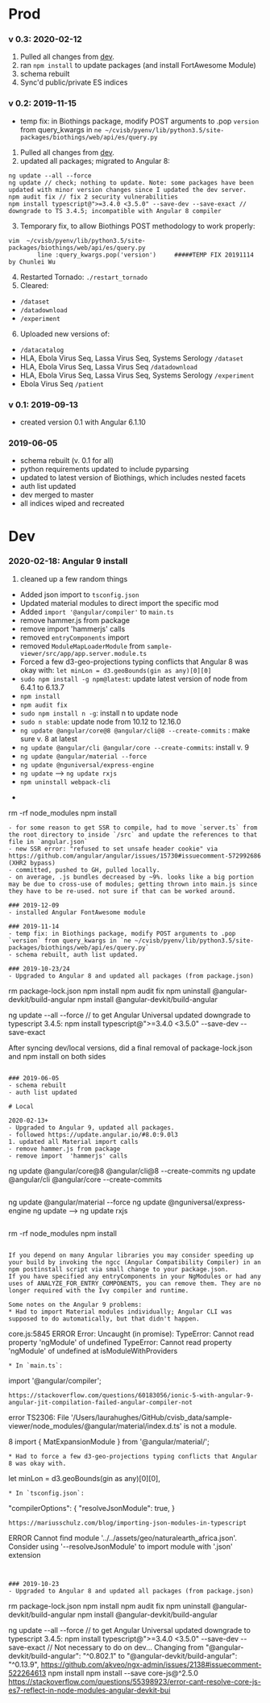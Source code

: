 # Prod
### v 0.3: 2020-02-12
1. Pulled all changes from [dev](https://github.com/cvisb/cvisb_data/pull/39).
2. ran `npm install` to update packages (and install FortAwesome Module)
3. schema rebuilt
4. Sync'd public/private ES indices

### v 0.2: 2019-11-15
- temp fix: in Biothings package, modify POST arguments to .pop `version` from query_kwargs in `ne ~/cvisb/pyenv/lib/python3.5/site-packages/biothings/web/api/es/query.py`
1. Pulled all changes from [dev](https://github.com/cvisb/cvisb_data/pull/17).
2.  updated all packages; migrated to Angular 8:
```
ng update --all --force
ng update // check; nothing to update. Note: some packages have been updated with minor version changes since I updated the dev server.
npm audit fix // fix 2 security vulnerabilities
npm install typescript@">=3.4.0 <3.5.0" --save-dev --save-exact // downgrade to TS 3.4.5; incompatible with Angular 8 compiler
```
3. Temporary fix, to allow Biothings POST methodology to work properly:
```
vim  ~/cvisb/pyenv/lib/python3.5/site-packages/biothings/web/api/es/query.py
        line :query_kwargs.pop('version')     #####TEMP FIX 20191114 by Chunlei Wu
```

4. Restarted Tornado: `./restart_tornado`
5. Cleared:
- `/dataset`
- `/datadownload`
- `/experiment`
6. Uploaded new versions of:
- `/datacatalog`
- HLA, Ebola Virus Seq, Lassa Virus Seq, Systems Serology `/dataset`
- HLA, Ebola Virus Seq, Lassa Virus Seq `/datadownload`
- HLA, Ebola Virus Seq, Lassa Virus Seq, Systems Serology `/experiment`
- Ebola Virus Seq `/patient`


### v 0.1: 2019-09-13
- created version 0.1 with Angular 6.1.10

### 2019-06-05
- schema rebuilt (v. 0.1 for all)
- python requirements updated to include pyparsing
- updated to latest version of Biothings, which includes nested facets
- auth list updated
- dev merged to master
- all indices wiped and recreated

# Dev
### 2020-02-18: Angular 9 install
1. cleaned up a few random things
- Added json import to `tsconfig.json`
- Updated material modules to direct import the specific mod
- Added `import '@angular/compiler'` to `main.ts`
- remove hammer.js from package
- remove import  'hammerjs' calls
- removed `entryComponents` import
- removed `ModuleMapLoaderModule` from `sample-viewer/src/app/app.server.module.ts`
- Forced a few d3-geo-projections typing conflicts that Angular 8 was okay with: `let minLon = d3.geoBounds(gin as any)[0][0]`
- `sudo npm install -g npm@latest`: update latest version of node from 6.4.1 to 6.13.7
- `npm install`
- `npm audit fix`
- `sudo npm install n -g`: install n to update node
- `sudo n stable`: update node from 10.12 to 12.16.0
- `ng update @angular/core@8 @angular/cli@8 --create-commits` : make sure v. 8 at latest
- `ng update @angular/cli @angular/core --create-commits`: install v. 9
- `ng update @angular/material --force`
- `ng update @nguniversal/express-engine`
- `ng update` --> `ng update rxjs`
- `npm uninstall webpack-cli`
- ```
rm -rf node_modules
npm install
```
- for some reason to get SSR to compile, had to move `server.ts` from the root directory to inside `/src` and update the references to that file in `angular.json`
- new SSR error: "refused to set unsafe header cookie" via https://github.com/angular/angular/issues/15730#issuecomment-572992686 (XHR2 bypass)
- committed, pushed to GH, pulled locally.
- on average, .js bundles decreased by ~9%. looks like a big portion may be due to cross-use of modules; getting thrown into main.js since they have to be re-used. not sure if that can be worked around.

### 2019-12-09
- installed Angular FontAwesome module

### 2019-11-14
- temp fix: in Biothings package, modify POST arguments to .pop `version` from query_kwargs in `ne ~/cvisb/pyenv/lib/python3.5/site-packages/biothings/web/api/es/query.py`
- schema rebuilt, auth list updated.

### 2019-10-23/24
- Upgraded to Angular 8 and updated all packages (from package.json)
```
rm package-lock.json
npm install
npm audit fix
npm uninstall @angular-devkit/build-angular
npm install @angular-devkit/build-angular

ng update --all --force // to get Angular Universal updated
downgrade to typescript 3.4.5: npm install typescript@">=3.4.0 <3.5.0" --save-dev --save-exact

After syncing dev/local versions, did a final removal of package-lock.json and npm install on both sides
```

### 2019-06-05
- schema rebuilt
- auth list updated

# Local

2020-02-13+
- Upgraded to Angular 9, updated all packages.
- followed https://update.angular.io/#8.0:9.0l3
1. updated all Material import calls
- remove hammer.js from package
- remove import  'hammerjs' calls
```
ng update @angular/core@8 @angular/cli@8 --create-commits
ng update @angular/cli @angular/core --create-commits
```

```
ng update @angular/material --force
ng update @nguniversal/express-engine
ng update --> ng update rxjs
```
```
rm -rf node_modules
npm install
```

If you depend on many Angular libraries you may consider speeding up your build by invoking the ngcc (Angular Compatibility Compiler) in an npm postinstall script via small change to your package.json.
If you have specified any entryComponents in your NgModules or had any uses of ANALYZE_FOR_ENTRY_COMPONENTS, you can remove them. They are no longer required with the Ivy compiler and runtime.

Some notes on the Angular 9 problems:
* Had to import Material modules individually; Angular CLI was supposed to do automatically, but that didn't happen.
```
core.js:5845 ERROR Error: Uncaught (in promise): TypeError: Cannot read property 'ngModule' of undefined
TypeError: Cannot read property 'ngModule' of undefined
    at isModuleWithProviders
```
* In `main.ts`:
```
import '@angular/compiler';
```
https://stackoverflow.com/questions/60183056/ionic-5-with-angular-9-angular-jit-compilation-failed-angular-compiler-not
```
error TS2306: File '/Users/laurahughes/GitHub/cvisb_data/sample-viewer/node_modules/@angular/material/index.d.ts' is not a module.

8 import { MatExpansionModule } from '@angular/material/';
```
* Had to force a few d3-geo-projections typing conflicts that Angular 8 was okay with.
```
let minLon = d3.geoBounds(gin as any)[0][0],
```
* In `tsconfig.json`:
```
"compilerOptions": {
  "resolveJsonModule": true,
}
```
https://mariusschulz.com/blog/importing-json-modules-in-typescript
```
ERROR
Cannot find module '../../assets/geo/naturalearth_africa.json'. Consider using '--resolveJsonModule' to import module with '.json' extension
```


### 2019-10-23
- Upgraded to Angular 8 and updated all packages (from package.json)
```
rm package-lock.json
npm install
npm audit fix
npm uninstall @angular-devkit/build-angular
npm install @angular-devkit/build-angular

ng update --all --force // to get Angular Universal updated
downgrade to typescript 3.4.5: npm install typescript@">=3.4.0 <3.5.0" --save-dev --save-exact
// Not necessary to do on dev...
Changing from "@angular-devkit/build-angular": "^0.802.1"
to "@angular-devkit/build-angular": "^0.13.9",
https://github.com/akveo/ngx-admin/issues/2138#issuecomment-522264613
npm install
npm install --save core-js@^2.5.0 https://stackoverflow.com/questions/55398923/error-cant-resolve-core-js-es7-reflect-in-node-modules-angular-devkit-bui

```
